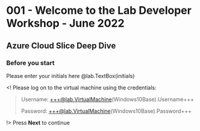 # 001 - Welcome to the Lab Developer Workshop - June 2022
## Azure Cloud Slice Deep Dive

### Before you start

Please enter your initials here @lab.TextBox(initials)

<! Please log on to the virtual machine using the credentials:

> Username: +++@lab.VirtualMachine(Windows10Base).Username+++
> 
> Password: +++@lab.VirtualMachine(Windows10Base).Password+++

!>
Press **Next** to continue
